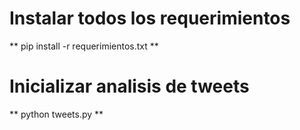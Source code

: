 # Instalar todos los requerimientos
** pip install -r requerimientos.txt **
# Inicializar analisis de tweets
** python tweets.py **
